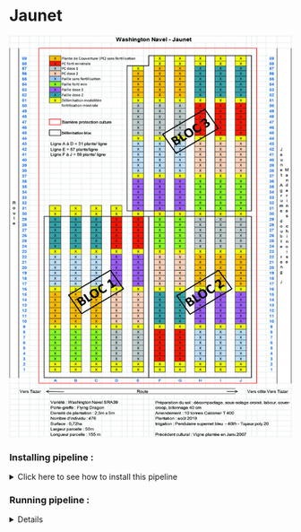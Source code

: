 # Jaunet

  <div align="center">
  <img src="https://github.com/PLStenger/Jaunet/blob/main/98_database_files/Jaunet_plan_8modalites.png" width="800">
  </div>

### Installing pipeline :


<details>
  <summary>Click here to see how to install this pipeline</summary>

  
First, open your terminal. Then, run these two command lines :

    pwd
    /scratch_vol1/fungi

    cd -place_in_your_local_computer
    git clone https://github.com/PLStenger/Jaunet.git

</details> 

### Running pipeline :

<details>
  
    # For run all pipeline, lunch only this command line : 
    time nohup bash 000_run_all_pipeline_in_one_script.sh &> 000_run_all_pipeline_in_one_script.out
  
    time nohup bash 00_quality_check_by_FastQC.sh &> 00_quality_check_by_FastQC.out
    >
  
    time nohup bash 01_renamed_sequences.sh &> 01_renamed_sequences.out
    >real	0m9,114s
    >user	0m0,355s
    >sys	0m6,420s
  
     
    time nohup bash 02_trimmomatic_q30.sh &> 02_trimmomatic_q30.out
    >real    74m13,168s
    >user    535m20,636s
    >sys     24m43,419s
  
    time nohup bash 03_cleaned_data_quality_check_by_FastQC.sh &> 03_cleaned_data_quality_check_by_FastQC.out
    >real    44m31,850s
    >user    69m36,311s
    >sys     3m45,328s
  
    time nohup bash 04_qiime2_import_PE.sh &> 04_qiime2_import_PE.out
    >real    3m46,676s
    >user    3m44,336s
    >sys     0m35,434s
  
    time nohup bash 05_qiime2_denoise_PE.sh &> 05_qiime2_denoise_PE.out
    >real    103m44,848s
    >user    484m44,613s
    >sys     10m8,215s
  
    time nohup bash 06_qiime2_tree_PE.sh &> 06_qiime2_tree_PE.out
    >real    2m35,519s
    >user    2m47,075s
    >sys     0m29,329s
  
    time nohup bash 07_qiime2_rarefaction_PE.sh &> 07_qiime2_rarefaction_PE.out
    >
  
    time nohup bash 08_qiime2_calculate_and_explore_diversity_metrics_PE.sh &> 08_qiime2_calculate_and_explore_diversity_metrics_PE.out
    >
  
    time nohup bash 09_core_biom_PE.sh &> 09_core_biom_PE.out
    >
  
    time nohup bash 10_qiime2_assign_taxonomy_PE.sh &> 10_qiime2_assign_taxonomy_PE.out
    >


</details> 
